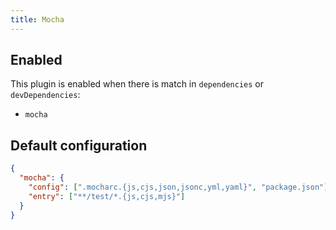 ```yaml
---
title: Mocha
---
```


## Enabled

This plugin is enabled when there is match in `dependencies` or
`devDependencies`:

- `mocha`

## Default configuration

```json
{
  "mocha": {
    "config": [".mocharc.{js,cjs,json,jsonc,yml,yaml}", "package.json"],
    "entry": ["**/test/*.{js,cjs,mjs}"]
  }
}
```
